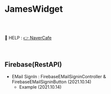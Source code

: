 # JamesWidget

<br />
<br />

🍭 HELP : [👉 NaverCafe](https://cafe.naver.com/flutterjames/439)

<br />

## Firebase(RestAPI)

- EMail SignIn : FirebaseEMailSigninController & FirebaseEMailSigninButton (2021.10.14)
    - Example (2021.10.14)

  
